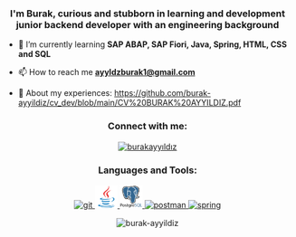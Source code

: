 <h3 align="center">I'm Burak, curious and stubborn in learning and development junior backend developer with an engineering background</h3>

- 🌱 I’m currently learning **SAP ABAP, SAP Fiori, Java, Spring, HTML, CSS and SQL**

- 📫 How to reach me **ayyldzburak1@gmail.com**

- 📝 About my experiences: https://github.com/burak-ayyildiz/cv_dev/blob/main/CV%20BURAK%20AYYILDIZ.pdf

<h3 align="center">Connect with me:</h3>
<p align="center">
<a href="https://linkedin.com/in/burakayyıldız" target="blank"><img align="center" src="https://raw.githubusercontent.com/rahuldkjain/github-profile-readme-generator/master/src/images/icons/Social/linked-in-alt.svg" alt="burakayyıldız" height="30" width="40" /></a>
</p>

<h3 align="center">Languages and Tools:</h3>
<p align="center"> <a href="https://git-scm.com/" target="_blank" rel="noreferrer"> <img src="https://www.vectorlogo.zone/logos/git-scm/git-scm-icon.svg" alt="git" width="40" height="40"/> </a> <a href="https://www.java.com" target="_blank" rel="noreferrer"> <img src="https://raw.githubusercontent.com/devicons/devicon/master/icons/java/java-original.svg" alt="java" width="40" height="40"/> </a> <a href="https://www.postgresql.org" target="_blank" rel="noreferrer"> <img src="https://raw.githubusercontent.com/devicons/devicon/master/icons/postgresql/postgresql-original-wordmark.svg" alt="postgresql" width="40" height="40"/> </a> <a href="https://postman.com" target="_blank" rel="noreferrer"> <img src="https://www.vectorlogo.zone/logos/getpostman/getpostman-icon.svg" alt="postman" width="40" height="40"/> </a> <a href="https://spring.io/" target="_blank" rel="noreferrer"> <img src="https://www.vectorlogo.zone/logos/springio/springio-icon.svg" alt="spring" width="40" height="40"/> </a> </p>



<p align="center"><img align="center" src="https://github-readme-streak-stats.herokuapp.com/?user=burak-ayyildiz&" alt="burak-ayyildiz" /></p>

